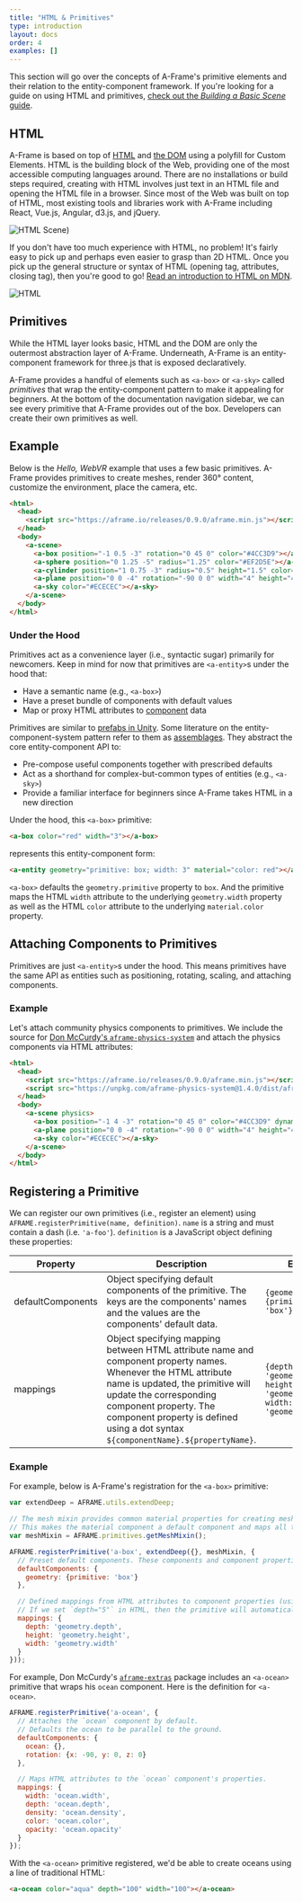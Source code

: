 ```yaml
---
title: "HTML & Primitives"
type: introduction
layout: docs
order: 4
examples: []
---
```


[component]: ../core/component.md
[entity]: ../core/entity.md

[dom]: https://developer.mozilla.org/docs/Web/API/Document_Object_Model
[html]: https://developer.mozilla.org/docs/Learn/HTML/Introduction_to_HTML/Getting_started

This section will go over the concepts of A-Frame's primitive elements and
their relation to the entity-component framework. If you're looking for a guide
on using HTML and primitives, [check out the *Building a Basic Scene*
guide](../guides/building-a-basic-scene.md).

<!--toc-->

## HTML

A-Frame is based on top of [HTML][html] and [the DOM][dom] using a polyfill for
Custom Elements. HTML is the building block of the Web, providing one of the
most accessible computing languages around. There are no installations or build
steps required, creating with HTML involves just text in an HTML file and
opening the HTML file in a browser. Since most of the Web was built on top of
HTML, most existing tools and libraries work with A-Frame including React,
Vue.js, Angular, d3.js, and jQuery.

![HTML Scene](https://user-images.githubusercontent.com/674727/52090525-79b04d80-2566-11e9-993f-7a8b19ca25b1.png))

If you don't have too much experience with HTML, no problem! It's fairly easy
to pick up and perhaps even easier to grasp than 2D HTML. Once you pick up the
general structure or syntax of HTML (opening tag, attributes, closing tag),
then you're good to go! [Read an introduction to HTML on MDN][html].

![HTML](https://user-images.githubusercontent.com/6694476/27047689-94689672-4fc6-11e7-9cf5-828a508c6522.jpg)

## Primitives

While the HTML layer looks basic, HTML and the DOM are only the outermost
abstraction layer of A-Frame. Underneath, A-Frame is an entity-component
framework for three.js that is exposed declaratively.

A-Frame provides a handful of elements such as `<a-box>` or `<a-sky>` called
*primitives* that wrap the entity-component pattern to make it appealing for
beginners. At the bottom of the documentation navigation sidebar, we can see
every primitive that A-Frame provides out of the box. Developers can create
their own primitives as well.

## Example

Below is the *Hello, WebVR* example that uses a few basic primitives. A-Frame
provides primitives to create meshes, render 360&deg; content, customize the
environment, place the camera, etc.

```html
<html>
  <head>
    <script src="https://aframe.io/releases/0.9.0/aframe.min.js"></script>
  </head>
  <body>
    <a-scene>
      <a-box position="-1 0.5 -3" rotation="0 45 0" color="#4CC3D9"></a-box>
      <a-sphere position="0 1.25 -5" radius="1.25" color="#EF2D5E"></a-sphere>
      <a-cylinder position="1 0.75 -3" radius="0.5" height="1.5" color="#FFC65D"></a-cylinder>
      <a-plane position="0 0 -4" rotation="-90 0 0" width="4" height="4" color="#7BC8A4"></a-plane>
      <a-sky color="#ECECEC"></a-sky>
    </a-scene>
  </body>
</html>
```

### Under the Hood

Primitives act as a convenience layer (i.e., syntactic sugar) primarily for
newcomers. Keep in mind for now that primitives are `<a-entity>`s under the
hood that:

- Have a semantic name (e.g., `<a-box>`)
- Have a preset bundle of components with default values
- Map or proxy HTML attributes to [component][component] data

[assemblage]: http://vasir.net/blog/game-development/how-to-build-entity-component-system-in-javascript
[prefab]: http://docs.unity3d.com/Manual/Prefabs.html

Primitives are similar to [prefabs in Unity][prefab]. Some literature on the
entity-component-system pattern refer to them as [assemblages][assemblage].
They abstract the core entity-component API to:

- Pre-compose useful components together with prescribed defaults
- Act as a shorthand for complex-but-common types of entities (e.g., `<a-sky>`)
- Provide a familiar interface for beginners since A-Frame takes HTML in a new direction

Under the hood, this `<a-box>` primitive:

```html
<a-box color="red" width="3"></a-box>
```

represents this entity-component form:

```html
<a-entity geometry="primitive: box; width: 3" material="color: red"></a-entity>
```

`<a-box>` defaults the `geometry.primitive` property to `box`. And the
primitive maps the HTML `width` attribute to the underlying `geometry.width`
property as well as the HTML `color` attribute to the underlying
`material.color` property.

## Attaching Components to Primitives

[animations]: ../core/animations.md
[mixins]: ../core/mixins.md

Primitives are just `<a-entity>`s under the hood. This means primitives have
the same API as entities such as positioning, rotating, scaling, and attaching
components.

### Example

Let's attach community physics components to primitives. We include the source
for [Don McCurdy's
`aframe-physics-system`](https://github.com/donmccurdy/aframe-physics-system) and attach
the physics components via HTML attributes:

```html
<html>
  <head>
    <script src="https://aframe.io/releases/0.9.0/aframe.min.js"></script>
    <script src="https://unpkg.com/aframe-physics-system@1.4.0/dist/aframe-physics-system.min.js"></script>
  </head>
  <body>
    <a-scene physics>
      <a-box position="-1 4 -3" rotation="0 45 0" color="#4CC3D9" dynamic-body></a-box>
      <a-plane position="0 0 -4" rotation="-90 0 0" width="4" height="4" color="#7BC8A4" static-body></a-plane>
      <a-sky color="#ECECEC"></a-sky>
    </a-scene>
  </body>
</html>
```

## Registering a Primitive

We can register our own primitives (i.e., register an element) using
`AFRAME.registerPrimitive(name, definition)`. `name` is a string and must contain a dash (i.e. `'a-foo'`). `definition` is a JavaScript
object defining these properties:

| Property          | Description                                                                                                                                                                                                                                                                               | Example                          |
|-------------------|-------------------------------------------------------------------------------------------------------------------------------------------------------------------------------------------------------------------------------------------------------------------------------------------|----------------------------------|
| defaultComponents | Object specifying default components of the primitive. The keys are the components' names and the values are the components' default data.                                                                                                                                                | `{geometry: {primitive: 'box'}}`
| mappings          | Object specifying mapping between HTML attribute name and component property names. Whenever the HTML attribute name is updated, the primitive will update the corresponding component property. The component property is defined using a dot syntax `${componentName}.${propertyName}`. | `{depth: 'geometry.depth', height: 'geometry.height', width: 'geometry.width'}`

### Example

For example, below is A-Frame's registration for the `<a-box>` primitive:

```js
var extendDeep = AFRAME.utils.extendDeep;

// The mesh mixin provides common material properties for creating mesh-based primitives.
// This makes the material component a default component and maps all the base material properties.
var meshMixin = AFRAME.primitives.getMeshMixin();

AFRAME.registerPrimitive('a-box', extendDeep({}, meshMixin, {
  // Preset default components. These components and component properties will be attached to the entity out-of-the-box.
  defaultComponents: {
    geometry: {primitive: 'box'}
  },

  // Defined mappings from HTML attributes to component properties (using dots as delimiters).
  // If we set `depth="5"` in HTML, then the primitive will automatically set `geometry="depth: 5"`.
  mappings: {
    depth: 'geometry.depth',
    height: 'geometry.height',
    width: 'geometry.width'
  }
}));
```

[aframe-extras]: https://github.com/donmccurdy/aframe-extras

For example, Don McCurdy's [`aframe-extras`][aframe-extras] package includes an
`<a-ocean>` primitive that wraps his `ocean` component. Here is the definition
for `<a-ocean>`.

```js
AFRAME.registerPrimitive('a-ocean', {
  // Attaches the `ocean` component by default.
  // Defaults the ocean to be parallel to the ground.
  defaultComponents: {
    ocean: {},
    rotation: {x: -90, y: 0, z: 0}
  },

  // Maps HTML attributes to the `ocean` component's properties.
  mappings: {
    width: 'ocean.width',
    depth: 'ocean.depth',
    density: 'ocean.density',
    color: 'ocean.color',
    opacity: 'ocean.opacity'
  }
});
```

With the `<a-ocean>` primitive registered, we'd be able to create oceans using
a line of traditional HTML:

```html
<a-ocean color="aqua" depth="100" width="100"></a-ocean>
```
